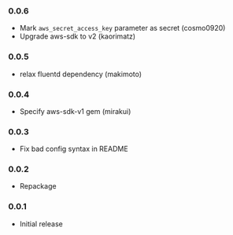 ### 0.0.6

- Mark `aws_secret_access_key` parameter as secret (cosmo0920)
- Upgrade aws-sdk to v2 (kaorimatz)

### 0.0.5

- relax fluentd dependency (makimoto)

### 0.0.4

- Specify aws-sdk-v1 gem (mirakui)

### 0.0.3

- Fix bad config syntax in README

### 0.0.2

- Repackage

### 0.0.1

- Initial release
